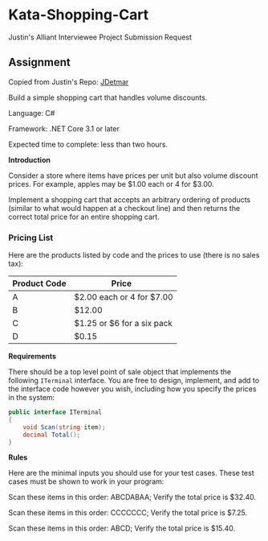 # Kata-Shopping-Cart
Justin's Alliant Interviewee Project Submission Request

## Assignment
Copied from Justin's Repo: [JDetmar](*https://gist.github.com/JDetmar/6e93dad09ee50afa3baece6bec1be4bb)

Build a simple shopping cart that handles volume discounts.

Language: C#

Framework: .NET Core 3.1 or later

Expected time to complete: less than two hours.

**Introduction**

Consider a store where items have prices per unit but also volume discount prices. For example, apples may be $1.00 each or 4 for $3.00.

Implement a shopping cart that accepts an arbitrary ordering of products (similar to what would happen at a checkout line) and then returns the correct total price for an entire shopping cart.

### Pricing List

Here are the products listed by code and the prices to use (there is no sales tax):

| Product Code | Price ­­­­­          ­­­­­­­­­­­­­|
| :----------- | --------------- |
| A | $2.00 each or 4 for $7.00  |
| B | $12.00                     |
| C | $1.25 or $6 for a six pack |
| D | $0.15                      |

**Requirements**

There should be a top level point of sale object that implements the following `ITerminal` interface. You are free to design, implement, and add to the interface code however you wish, including how you specify the prices in the system:

```csharp
public interface ITerminal
{
    void Scan(string item);
    decimal Total();
}
```

**Rules**

Here are the minimal inputs you should use for your test cases. These test cases must be shown to work in your program:

Scan these items in this order: ABCDABAA; Verify the total price is $32.40.

Scan these items in this order: CCCCCCC; Verify the total price is $7.25.

Scan these items in this order: ABCD; Verify the total price is $15.40.
